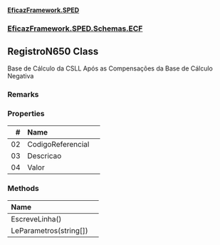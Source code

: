 #### [EficazFramework.SPED](EficazFrameworkSPED.md 'EficazFramework SPED')
### [EficazFramework.SPED.Schemas.ECF](EficazFramework.SPED.Schemas.ECF.md 'EficazFramework.SPED.Schemas.ECF')

## RegistroN650 Class

Base de Cálculo da CSLL Após as Compensações da Base de Cálculo Negativa

### Remarks
### Properties

| # | Name | |
| ---: | :--- | :--- |
| 02 | CodigoReferencial |  |
| 03 | Descricao |  |
| 04 | Valor |  |
### Methods

| Name | |
| :--- | :--- |
| EscreveLinha() |  |
| LeParametros(string[]) |  |
